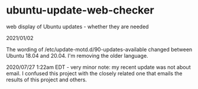 # ubuntu-update-web-checker
web display of Ubuntu updates - whether they are needed

2021/01/02

The wording of /etc/update-motd.d/90-updates-available changed between Ubuntu 18.04 and 20.04.  I'm removing the older language.

2020/07/27 1:22am EDT - very minor note: my recent update was not about email.  I confused this project with the closely related one that 
emails the results of this project and others.
